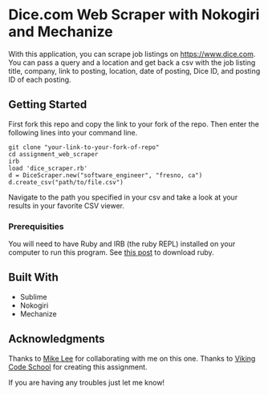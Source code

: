 # Dice.com Web Scraper with Nokogiri and Mechanize

With this application, you can scrape job listings on https://www.dice.com. You can pass a query and a location and get back a csv with the job listing title, company, link to posting, location, date of posting, Dice ID, and posting ID of each posting.

## Getting Started

First fork this repo and copy the link to your fork of the repo. Then enter the following lines into your command line.

```
git clone "your-link-to-your-fork-of-repo"
cd assignment_web_scraper
irb
load 'dice_scraper.rb'
d = DiceScraper.new("software_engineer", "fresno, ca")
d.create_csv("path/to/file.csv")

```

Navigate to the path you specified in your csv and take a look at your results in your favorite CSV viewer.

### Prerequisities

You will need to have Ruby and IRB (the ruby REPL) installed on your computer to run this program.
See [this post](https://www.ruby-lang.org/en/downloads/) to download ruby.


## Built With

* Sublime
* Nokogiri
* Mechanize

## Acknowledgments
Thanks to [Mike Lee](https://github.com/asackofwheat) for collaborating with me on this one.
Thanks to [Viking Code School](https://github.com/vikingeducation) for creating this assignment.

If you are having any troubles just let me know!

